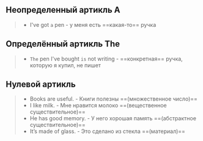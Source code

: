 ## Неопределенный артикль А

> - I've got `a` pen - у меня есть ==какая-то== ручка

## Определённый артикль The

> - `The` pen I've bought `is` not writing - ==конкретная== ручка, которую я купил, не пишет

## Нулевой артикль

> - Books are useful. - Книги полезны ==(множественное число)==  
> - I like milk. - Мне нравится молоко ==(вещественное существительное)==
> - He has good memory. - У него хорошая память ==(абстрактное существительное)==
> - It’s made of glass. - Это сделано из стекла ==(материал)==

